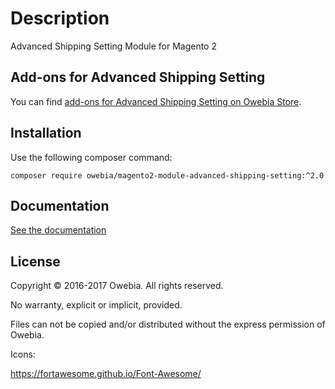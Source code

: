 # Description

Advanced Shipping Setting Module for Magento 2

## Add-ons for Advanced Shipping Setting

You can find [add-ons for Advanced Shipping Setting on Owebia Store](https://en.store.owebia.com/magento2-module-advanced-shipping-setting.html).

## Installation

Use the following composer command:
```shell
composer require owebia/magento2-module-advanced-shipping-setting:^2.0
```

## Documentation

[See the documentation](http://htmlpreview.github.io/?https://github.com/owebia/magento2-module-advanced-shipping-setting/blob/master/view/doc_en_US.html)

## License

Copyright © 2016-2017 Owebia. All rights reserved.

No warranty, explicit or implicit, provided.

Files can not be copied and/or distributed without the express permission of Owebia.


Icons:

https://fortawesome.github.io/Font-Awesome/
